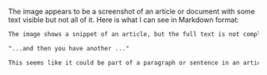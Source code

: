 The image appears to be a screenshot of an article or document with some text visible but not all of it. Here is what I can see in Markdown format:

```markdown
The image shows a snippet of an article, but the full text is not completely legible due to the resolution and angle of the image. The visible text includes:

"...and then you have another ..."

This seems like it could be part of a paragraph or sentence in an article or document, but without more context or a clearer image, it's difficult to provide a complete transcription. If you need more text transcribed, please share a higher-resolution image or provide the text directly.